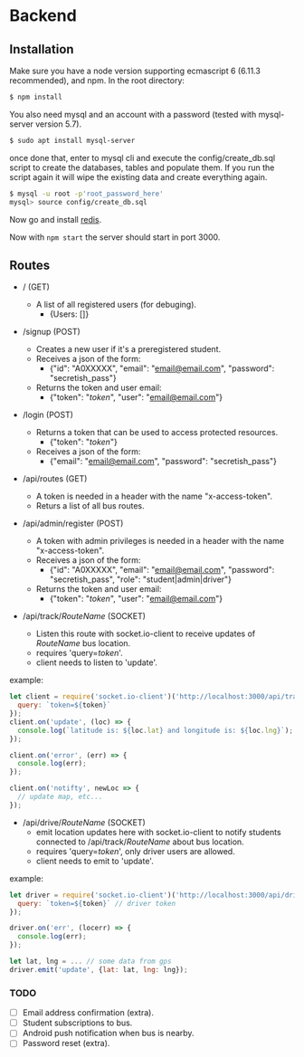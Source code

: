 # Backend

## Installation
Make sure you have a node version supporting ecmascript 6 (6.11.3 recommended), and npm.
In the root directory:
```bash
$ npm install
```

You also need mysql and an account with a password (tested with mysql-server version 5.7).
```bash
$ sudo apt install mysql-server
```

once done that, enter to mysql cli and execute the config/create_db.sql script to
create the databases, tables and populate them. If you run the script again it will
wipe the existing data and create everything again.

```bash
$ mysql -u root -p'root_password_here'
mysql> source config/create_db.sql
```

Now go and install [redis](https://redis.io/topics/quickstart).

Now with `npm start` the server should start in port 3000.

## Routes
- / (GET)
  + A list of all registered users (for debuging).
    - {Users: []}

- /signup (POST)
  + Creates a new user if it's a preregistered student.
  + Receives a json of the form:
    - {"id": "A0XXXXX", "email": "email@email.com", "password": "secretish_pass"}
  + Returns the token and user email:
    - {"token": "*token*", "user": "email@email.com"}

- /login (POST)
  + Returns a token that can be used to access protected resources.
    - {"token": "*token*"}
  + Receives a json of the form:
    - {"email": "email@email.com", "password": "secretish_pass"}

- /api/routes (GET)
  + A token is needed in a header with the name "x-access-token".
  + Returs a list of all bus routes.

- /api/admin/register (POST)
  + A token with admin privileges is needed in a header with the name "x-access-token".
  + Receives a json of the form:
    - {"id": "A0XXXXX", "email": "email@email.com", "password": "secretish_pass", "role": "student|admin|driver"}
  + Returns the token and user email:
    - {"token": "*token*", "user": "email@email.com"}


- /api/track/*RouteName* (SOCKET)
  + Listen this route with socket.io-client to receive updates of *RouteName* bus location.
  + requires 'query=*token*'.
  + client needs to listen to 'update'.

example:
```javascript
let client = require('socket.io-client')('http://localhost:3000/api/track/Chapultepec', {
  query: `token=${token}`
});
client.on('update', (loc) => {
  console.log(`latitude is: ${loc.lat} and longitude is: ${loc.lng}`);
});

client.on('error', (err) => {
  console.log(err);
});

client.on('notifty', newLoc => {
  // update map, etc...
});
```
- /api/drive/*RouteName* (SOCKET)
  + emit location updates here with socket.io-client to notify students
    connected to /api/track/*RouteName* about bus location.
  + requires 'query=*token*', only driver users are allowed.
  + client needs to emit to 'update'.

example:
```javascript
let driver = require('socket.io-client')('http://localhost:3000/api/drive/Chapultepec', {
  query: `token=${token}` // driver token
});

driver.on('err', (locerr) => {
  console.log(err);
});

let lat, lng = ... // some data from gps
driver.emit('update', {lat: lat, lng: lng});
```

### TODO
- [ ] Email address confirmation (extra).
- [ ] Student subscriptions to bus.
- [ ] Android push notification when bus is nearby.
- [ ] Password reset (extra).
